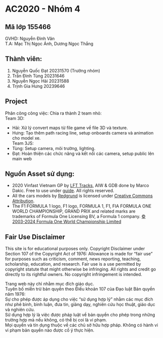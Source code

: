 # AC2020 - Nhóm 4
## Mã lớp 155466
GVHD: Nguyễn Đình Văn <br>
T.A: Mạc Thị Ngọc Ánh, Dương Ngọc Thắng



## Thành viên:
1. Nguyễn Quốc Đạt 20231570 (Trưởng nhóm)
2. Trần Đình Tùng 20231646
3. Nguyễn Ngọc Hải 20231588
4. Trịnh Gia Hưng 20239646

## Project
Phân công công việc:
Chia ra thành 2 team nhỏ:<br>
Team 3D:
- Hải: Xử lý convert maps từ file game về file 3D và texture.
- Hưng: Tạo thêm path racing line, setup onboards camera và animation cho model xe.<br>
Team 3JS:
- Tùng: Setup camera, môi trường, lighting.
- Đạt: Hoàn thiện các chức năng và kết nối các camera, setup public lên main web

## Nguồn Asset sử dụng:
- 2020 Vinfast Vietnam GP by [LFT Tracks](https://www.facebook.com/LFTTracks), AIW & GDB done by Marco Dakic. Free to use under [guide](https://www.facebook.com/share/p/1M2Jwk5oF5/). All rights reserved.
- All the cars models by [Redgrund](https://sketchfab.com/redgrund) is licensed under [Creative Commons Attribution](http://creativecommons.org/licenses/by/4.0/).
- The F1 FORMULA 1 logo, F1 logo, FORMULA 1, F1, FIA FORMULA ONE WORLD CHAMPIONSHIP, GRAND PRIX and related marks are trademarks of Formula One Licensing BV, a Formula 1 company. [© 2003-2024 Formula One World Championship Limited](http://www.formula1.com/)

## Fair Use Disclaimer
This site is for educational purposes only.
Copyright Disclaimer under Section 107 of the Copyright Act of 1976: Allowance is made for “fair use” for purposes such as criticism, comment, news reporting, teaching, scholarship, education, and research.
Fair use is a use permitted by copyright statute that might otherwise be infringing.
All rights and credit go directly to its rightful owners. No copyright infringement is intended.

Trang web này chỉ nhằm mục đích giáo dục.  
Tuyên bố miễn trừ bản quyền theo Điều khoản 107 của Đạo luật Bản quyền năm 1976:  
Sự cho phép được áp dụng cho việc “sử dụng hợp lý” nhằm các mục đích như phê bình, bình luận, đưa tin, giảng dạy, nghiên cứu học thuật, giáo dục và nghiên cứu.  
Sử dụng hợp lý là việc được pháp luật về bản quyền cho phép trong những trường hợp mà nếu không, có thể bị coi là vi phạm.  
Mọi quyền và tín dụng thuộc về các chủ sở hữu hợp pháp. Không có hành vi vi phạm bản quyền nào được cố ý thực hiện.